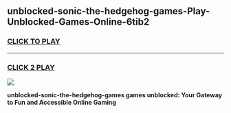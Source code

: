
## unblocked-sonic-the-hedgehog-games-Play-Unblocked-Games-Online-6tib2
<h3>
<a href="https://premium76.site?title=unblocked-sonic-the-hedgehog-games&ref=24A">CLICK TO PLAY</a></h3>
<hr>

<h3>
<a href="https://premium76.site?title=unblocked-sonic-the-hedgehog-games&ref=24A">CLICK 2 PLAY</a>
  
</h3>

<a href="https://premium76.site?title=unblocked-sonic-the-hedgehog-games&ref=24A"><img src="https://clearcache.store/games.png"></a>


**unblocked-sonic-the-hedgehog-games games unblocked: Your Gateway to Fun and Accessible Online Gaming**
